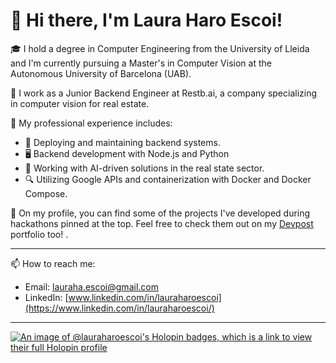 # 👋 Hi there, I'm Laura Haro Escoi!

🎓 I hold a degree in Computer Engineering from the University of Lleida and I'm currently pursuing a Master's in Computer Vision at the Autonomous University of Barcelona (UAB).

💼 I work as a Junior Backend Engineer at Restb.ai, a company specializing in computer vision for real estate.

🌟 My professional experience includes:

- 🚀 Deploying and maintaining backend systems.
- 🖥️ Backend development with Node.js and Python
- 🧠 Working with AI-driven solutions in the real state sector.
- 🔍 Utilizing Google APIs and containerization with Docker and Docker Compose.

📌 On my profile, you can find some of the projects I've developed during hackathons pinned at the top. Feel free to check them out on my [Devpost](https://devpost.com/lauraharoescoi?ref_content=user-portfolio&ref_feature=portfolio&ref_medium=global-nav) portfolio too! .

---

📫 How to reach me:

- Email: [lauraha.escoi@gmail.com](lauraha.escoi@gmail.com)
- LinkedIn: [www.linkedin.com/in/lauraharoescoi](https://www.linkedin.com/in/lauraharoescoi/)

---

[![An image of @lauraharoescoi's Holopin badges, which is a link to view their full Holopin profile](https://holopin.me/lauraharoescoi)](https://holopin.io/@lauraharoescoi)

